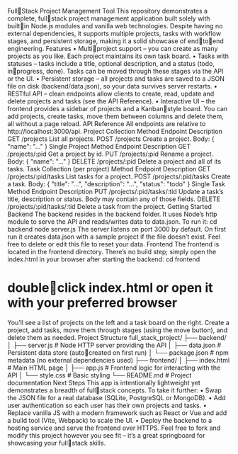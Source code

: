 ﻿FullStack Project Management Tool
This repository demonstrates a complete, fullstack project management application built solely with builtin Node.js modules and vanilla web technologies. Despite having no external dependencies, it supports multiple projects, tasks with workflow stages, and persistent storage, making it a solid showcase of endtoend engineering.
Features
• Multiproject support – you can create as many projects as you like. Each project maintains its own task board.
• Tasks with statuses – tasks include a title, optional description, and a status (todo, inprogress, done). Tasks can be moved through these stages via the API or the UI.
• Persistent storage – all projects and tasks are saved to a JSON file on disk (backend/data.json), so your data survives server restarts.
• RESTful API – clean endpoints allow clients to create, read, update and delete projects and tasks (see the API Reference).
• Interactive UI – the frontend provides a sidebar of projects and a Kanbanstyle board. You can add projects, create tasks, move them between columns and delete them, all without a page reload.
API Reference
All endpoints are relative to http://localhost:3000/api.
Project Collection
MethodEndpointDescriptionGET/projectsList all projects.POST/projectsCreate a project. Body: { "name": "..." }Single Project
MethodEndpointDescriptionGET/projects/:pidGet a project by id.PUT/projects/:pidRename a project. Body: { "name": "..." }DELETE/projects/:pidDelete a project and all of its tasks.Task Collection (per project)
MethodEndpointDescriptionGET/projects/:pid/tasksList tasks for a project.POST/projects/:pid/tasksCreate a task. Body: { "title": "...", "description": "...", "status": "todo" }Single Task
MethodEndpointDescriptionPUT/projects/:pid/tasks/:tidUpdate a task’s title, description or status. Body may contain any of those fields.DELETE/projects/:pid/tasks/:tidDelete a task from the project.Getting Started
Backend
The backend resides in the backend folder. It uses Node’s http module to serve the API and reads/writes data to data.json. To run it:
cd backend
node server.js
The server listens on port 3000 by default. On first run it creates data.json with a sample project if the file doesn’t exist. Feel free to delete or edit this file to reset your data.
Frontend
The frontend is located in the frontend directory. There’s no build step; simply open the index.html in your browser after starting the backend:
cd frontend
# doubleclick index.html or open it with your preferred browser
You’ll see a list of projects on the left and a task board on the right. Create a project, add tasks, move them through stages (using the move button), and delete them as needed.
Project Structure
full_stack_project/
├── backend/
│   ├── server.js    # Node HTTP server providing the API
│   ├── data.json    # Persistent data store (autocreated on first run)
│   └── package.json # npm metadata (no external dependencies used)
├── frontend/
│   ├── index.html   # Main HTML page
│   ├── app.js       # Frontend logic for interacting with the API
│   └── style.css    # Basic styling
└── README.md        # Project documentation
Next Steps
This app is intentionally lightweight yet demonstrates a breadth of fullstack concepts. To take it further:
• Swap the JSON file for a real database (SQLite, PostgreSQL or MongoDB).
• Add user authentication so each user has their own projects and tasks.
• Replace vanilla JS with a modern framework such as React or Vue and add a build tool (Vite, Webpack) to scale the UI.
• Deploy the backend to a hosting service and serve the frontend over HTTPS.
Feel free to fork and modify this project however you see fit – it’s a great springboard for showcasing your fullstack skills.

